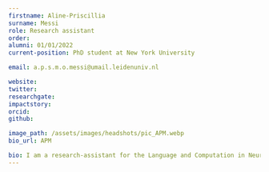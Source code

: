 ```yaml
---
firstname: Aline-Priscillia
surname: Messi
role: Research assistant
order:
alumni: 01/01/2022
current-position: PhD student at New York University

email: a.p.s.m.o.messi@umail.leidenuniv.nl

website:
twitter:
researchgate:
impactstory:
orcid:
github:

image_path: /assets/images/headshots/pic_APM.webp
bio_url: APM

bio: I am a research-assistant for the Language and Computation in Neural Structures group. My research interests are cognitive semantics and cognitive neuroscience. I am currently a 3rd year bachelor's student at Leiden University.
---
```

